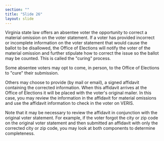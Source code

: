 ```yaml
---
section: ""
title: "Slide 26"
layout: slide
---
```


Virginia state law offers an absentee voter the opportunity to correct a material omission on the voter statement. If a voter has provided incorrect or incomplete information on the voter statement that would cause the ballot to be disallowed, the Office of Elections will notify the voter of the material omission and further stipulate how to correct the issue so the ballot may be counted. This is called the "curing" process.

Some absentee voters may opt to come, in person, to the Office of Elections to "cure" their submission.

Others may choose to provide (by mail or email), a signed affidavit containing the corrected information. When this affidavit arrives at the Office of Elections it will be placed with the voter's original mailer. In this case, you may review the information in the affidavit for material omissions and use the affidavit information to check in the voter on VERIS.

Note that it may be necessary to review the affidavit in conjunction with the original voter statement. For example, if the voter forgot the city or zip code on the original voter statement and then submitted an affidavit with only the corrected city or zip code, you may look at both components to determine completeness.